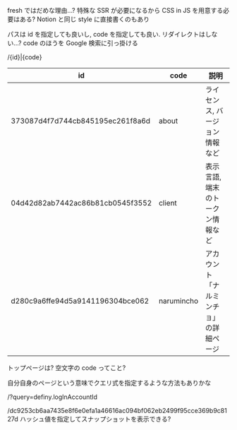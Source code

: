 fresh ではだめな理由...? 特殊な SSR が必要になるから
CSS in JS を用意する必要はある? Notion と同じ style に直接書くのもあり

パスは id を指定しても良いし, code を指定しても良い. リダイレクトはしない...? code のほうを Google 検索に引っ掛ける

/{id}|{code}

| id                               | code       | 説明                                   |
| -------------------------------- | ---------- | -------------------------------------- |
| 373087d4f7d744cb845195ec261f8a6d | about      | ライセンス, バージョン情報など         |
| 04d42d82ab7442ac86b81cb0545f3552 | client     | 表示言語, 端末のトークン情報など       |
| d280c9a6ffe94d5a9141196304bce062 | narumincho | アカウント「ナルミンチョ」の詳細ページ |

トップページは? 空文字の code ってこと?

自分自身のページという意味でクエリ式を指定するような方法もありかな

/?query=definy.logInAccountId

/dc9253cb6aa7435e8f6e0efa1a46616ac094bf062eb2499f95cce369b9c8127d
ハッシュ値を指定してスナップショットを表示できる?
